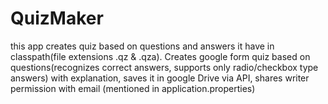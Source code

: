 # QuizMaker
this app creates quiz based on questions and answers it have in classpath(file extensions .qz & .qza).
Creates google form quiz based on questions(recognizes correct answers, supports only radio/checkbox type answers) with explanation, saves it in google Drive via API,
 shares writer permission with email (mentioned in application.properties)
